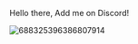 Hello there, Add me on Discord!

![688325396386807914](https://user-images.githubusercontent.com/126693596/222907964-6fdda8b6-6819-41ea-96e1-d80fb21359c1.png)
